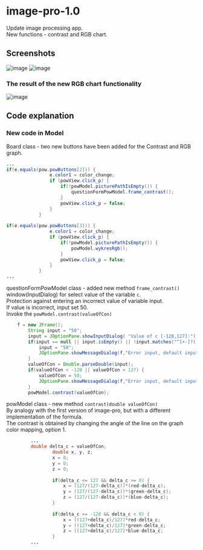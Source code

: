 # image-pro-1.0
Update image processing app.\
New functions - contrast and RGB chart.
## Screenshots
![image](https://user-images.githubusercontent.com/72127610/116143138-0cef7380-a6db-11eb-9fe1-30fbfdb100df.png)
![image](https://user-images.githubusercontent.com/72127610/116143154-124cbe00-a6db-11eb-96f7-013cab92ac9a.png)
### The result of the new RGB chart functionality
![image](https://user-images.githubusercontent.com/72127610/116143173-17aa0880-a6db-11eb-8240-64810f683c94.png)
## Code explanation
### New code in Model
Board class - two new buttons have been added for the Contrast and RGB graph.
```java
...
if(e.equals(pow.powButtons[2])) {
				e.color1 = color_change;
				if (powView.click_p) {
					if(!powModel.picturePathIsEmpty()) {
						questionFormPowModel.frame_contrast();
					}
					powView.click_p = false;
				}
			}
			
if(e.equals(pow.powButtons[3])) {
				e.color1 = color_change;
				if (powView.click_p) {
					if(!powModel.picturePathIsEmpty()) {
						powModel.wykresRgb();
					}
					powView.click_p = false;
				}
			}
...
```
questionFormPowModel class - added new method `frame_contrast()`\
window(InputDialog) for select value of the variable `c`.\
Protection against entering an incorrect value of variable input.\
If value is incorrect, input set 50.\
Invoke the `powModel.contrast(valueOfCon)`
```java
    f = new JFrame();
		String input = "50";
		input = JOptionPane.showInputDialog( "Value of c [-128,127]:");
		if(input == null || input.isEmpty() || !input.matches("^[+-]?([0-9]*[.])?[0-9]+")) {
			input = "50";
			JOptionPane.showMessageDialog(f,"Error input, default input 50");
		}
		valueOfCon = Double.parseDouble(input);
		if(valueOfCon < -128 || valueOfCon > 127) {
			valueOfCon = 50;
			JOptionPane.showMessageDialog(f,"Error input, default input 50");
		}
		powModel.contrast(valueOfCon);
```
powModel class - new method  `contrast(double valueOfCon)`\
By analogy with the first version of image-pro, but with a different implementation of the formula.\
The contrast is obtained by changing the angle of the line on the graph color mapping, option 1.
```java
         ...
         double delta_c = valueOfCon;
				 double x, y, z;
				 x = 0;
				 y = 0;
				 z = 0;
				 
				 if(delta_c <= 127 && delta_c >= 0) {
					 x = (127/(127-delta_c))*(red-delta_c);
					 y = (127/(127-delta_c))*(green-delta_c);
					 z = (127/(127-delta_c))*(blue-delta_c);
				 }
				 
				 if(delta_c >= -128 && delta_c < 0) {
					 x = ((127+delta_c)/127)*red-delta_c;
					 y = ((127+delta_c)/127)*green-delta_c;
					 z = ((127+delta_c)/127)*blue-delta_c;
				 }
         ...
```

